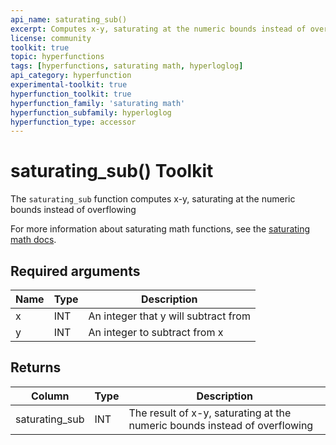 ```yaml
---
api_name: saturating_sub()
excerpt: Computes x-y, saturating at the numeric bounds instead of overflowing
license: community
toolkit: true
topic: hyperfunctions
tags: [hyperfunctions, saturating math, hyperloglog]
api_category: hyperfunction
experimental-toolkit: true
hyperfunction_toolkit: true
hyperfunction_family: 'saturating math'
hyperfunction_subfamily: hyperloglog
hyperfunction_type: accessor
---
```


# saturating_sub()  <tag type="toolkit">Toolkit</tag>
The `saturating_sub` function computes x-y, saturating at the numeric bounds instead of overflowing

For more information about saturating math functions, see the
[saturating math docs][saturating-math-docs].

## Required arguments

|Name|Type|Description|
|-|-|-|
|x|INT| An integer that y will subtract from |
|y|INT| An integer to subtract from x |

## Returns

|Column|Type|Description|
|-|-|-|
|saturating_sub |INT| The result of x-y, saturating at the numeric bounds instead of overflowing |


[saturating-math-docs]: /api/:currentVersion:/hyperfunctions/saturating-math/
